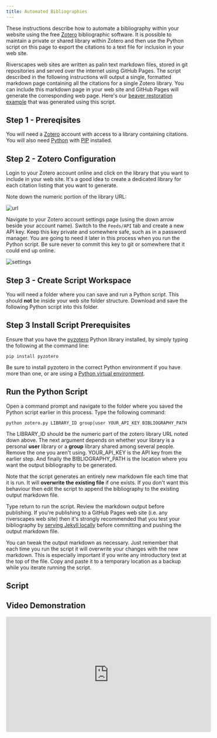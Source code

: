 ```yaml
---
title: Automated Bibliographies
---
```


These instructions describe how to automate a bibliography within your website using the free [Zotero](https://www.zotero.org) bibliographic software. It is possible to maintain a private or shared library within Zotero and then use the Python script on this page to export the citations to a text file for inclusion in your web site.

Riverscapes web sites are written as palin text markdown files, stored in git repositories and served over the internet using GitHub Pages. The script described in the following instructions will output a single, formatted markdown page containing all the citations for a single Zotero library. You can include this markdown page in your web site and GitHub Pages will generate the corresponding web page. Here's our [beaver restoration example](http://brat.riverscapes.net/references.html) that was generated using this script.

## Step 1 - Prereqisites

You will need a [Zotero](https://www.zotero.org) account with access to a library containing citations. You will also need [Python](https://www.python.org/) with [PIP](https://pypi.org/project/pip/) installed.

## Step 2 - Zotero Configuration

Login to your Zotero account online and click on the library that you want to include in your web site. It's a good idea to create a dedicated library for each citation listing that you want to generate.

Note down the numeric portion of the library URL:

![url]({{site.baseurl}}/assets/images/zotero/url_slug.png)

 Navigate to your Zotero account settings page (using the down arrow beside your account name). Switch to the `Feeds/API` tab and create a new API key. Keep this key private and somewhere safe, such as in a password manager. You are going to need it later in this process when you run the Python script. Be sure never to commit this key to git or somewhere that it could end up online.

![settings]({{site.baseurl}}/assets/images/zotero/settings.png)

## Step 3 - Create Script Workspace

You will need a folder where you can save and run a Python script. This should **not** be inside your web site folder structure. Download and save the following Python script into this folder.

<script src="https://gist.github.com/philipbaileynar/304397c0aa36d414cee5bb899dc374f7.js"></script>

## Step 3 Install Script Prerequisites

Ensure that you have the [pyzotero](https://github.com/urschrei/pyzotero) Python library installed, by simply typing the following at the command line:

`pip install pyzotero`

Be sure to install pyzotero in the correct Python environment if you have more than one, or are using a [Python virtual environment](https://docs.python.org/3/tutorial/venv.html).

## Run the Python Script

Open a command prompt and navigate to the folder where you saved the Python script earlier in this process. Type the following command:

`python zotero.py LIBRARY_ID group|user YOUR_API_KEY BIBLIOGRAPHY_PATH`

The LIBRARY_ID should be the numeric part of the zotero library URL noted down above. The next argument depends on whether your library is a personal **user** library or a **group** library shared among several people. Remove the one you aren't using. YOUR_API_KEY is the API key from the earlier step. And finally the BIBLIOGRAPHY_PATH is the location where you want the output bibliography to be generated.

Note that the script generates an entirely new markdown file each time that it is run. It will **overwrite the existing file** if one exists. If you don't want this behaviour then edit the script to append the bibliography to the existing output markdown file. 

Type return to run the script. Review the markdown output before publishing. If you're publishing to a GitHub Pages web site (i.e. any riverscapes web site) then it's strongly recommended that you test your bibliography by [serving Jekyll locally]({{site.baseurl}}/Tools/Technical_Reference/Documentation_Standards/WebSites/testing_locally.html) before committing and pushing the output markdown file.

You can tweak the output markdown as necessary. Just remember that each time you run the script it will overwrite your changes with the new markdown. This is especially important if you write any introductory text at the top of the file. Copy and paste it to a temporary location as a backup while you iterate running the script.

## Script


## Video Demonstration

<div class="responsive-embed">
<iframe width="560" height="315" src="https://www.youtube.com/embed/K-GBbzYSERo" frameborder="0" allow="accelerometer; autoplay; encrypted-media; gyroscope; picture-in-picture" allowfullscreen></iframe>
</div>



